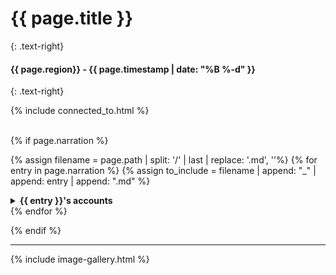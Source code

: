 # {{ page.title }}
{: .text-right}

#### {{ page.region}} - {{ page.timestamp | date: "%B %-d" }} 
{: .text-right}

{% include connected_to.html %}

<br>
{% if page.narration %}

{% assign filename = page.path | split: '/' | last | replace: '.md', ''%}
{% for entry in page.narration %}
{% assign to_include = filename | append: "_" | append: entry | append: ".md" %}
<details close markdown="block">
  <summary id="index">
    <b>{{ entry }}'s accounts</b><br> 
  </summary>
{: .text-delta}
{% include_relative {{ to_include }} %}
</details>
{% endfor %}

{% endif %}

---

{% include image-gallery.html %}